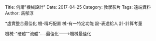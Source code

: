 Title: 何謂"機械設計"
Date: 2017-04-25
Category: 教學影片
Tags: 遠端資料
Author: 馬郁淳
 
*虛實整合最佳化
機-精巧配置
械-有一特定功能
設-表達給人
計-計算考量

機械-"硬體""流體".....最佳化--->機械最佳化
